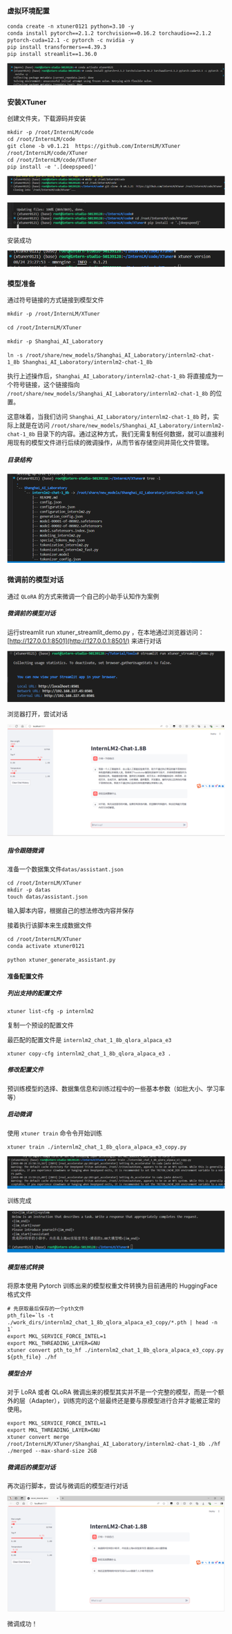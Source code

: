 ### 虚拟环境配置

```
conda create -n xtuner0121 python=3.10 -y
conda install pytorch==2.1.2 torchvision==0.16.2 torchaudio==2.1.2 pytorch-cuda=12.1 -c pytorch -c nvidia -y
pip install transformers==4.39.3
pip install streamlit==1.36.0
```

![QQ_1724512352479](assets/QQ_1724512352479.png)

### 安装XTuner

创建文件夹，下载源码并安装

```
mkdir -p /root/InternLM/code
cd /root/InternLM/code
git clone -b v0.1.21  https://github.com/InternLM/XTuner /root/InternLM/code/XTuner
cd /root/InternLM/code/XTuner
pip install -e '.[deepspeed]'
```

![QQ_1724512419756](assets/QQ_1724512419756.png)

![QQ_1724512459519](assets/QQ_1724512459519.png)

安装成功

![QQ_1724513287339](assets/QQ_1724513287339.png)

### 模型准备

通过符号链接的方式链接到模型文件

```
mkdir -p /root/InternLM/XTuner

cd /root/InternLM/XTuner

mkdir -p Shanghai_AI_Laboratory

ln -s /root/share/new_models/Shanghai_AI_Laboratory/internlm2-chat-1_8b Shanghai_AI_Laboratory/internlm2-chat-1_8b
```

执行上述操作后，`Shanghai_AI_Laboratory/internlm2-chat-1_8b` 将直接成为一个符号链接，这个链接指向 `/root/share/new_models/Shanghai_AI_Laboratory/internlm2-chat-1_8b` 的位置。

这意味着，当我们访问 `Shanghai_AI_Laboratory/internlm2-chat-1_8b` 时，实际上就是在访问 `/root/share/new_models/Shanghai_AI_Laboratory/internlm2-chat-1_8b` 目录下的内容。通过这种方式，我们无需复制任何数据，就可以直接利用现有的模型文件进行后续的微调操作，从而节省存储空间并简化文件管理。

##### 目录结构

![QQ_1724513465364](assets/QQ_1724513465364.png)

### 微调前的模型对话

通过 `QLoRA` 的方式来微调一个自己的小助手认知作为案例

##### 微调前的模型对话

运行streamlit run xtuner_streamlit_demo.py ，在本地通过浏览器访问：[http://127.0.0.1:8501](http://127.0.0.1:8501/) 来进行对话

![QQ_1724513872442](assets/QQ_1724513872442.png)

浏览器打开，尝试对话

![QQ_1724513985085](assets/QQ_1724513985085.png)

##### 指令跟随微调

准备一个数据集文件`datas/assistant.json`

```
cd /root/InternLM/XTuner
mkdir -p datas
touch datas/assistant.json
```

输入脚本内容，根据自己的想法修改内容并保存

接着执行该脚本来生成数据文件

```
cd /root/InternLM/XTuner
conda activate xtuner0121

python xtuner_generate_assistant.py
```

#### 准备配置文件

##### 列出支持的配置文件

```
xtuner list-cfg -p internlm2
```

复制一个预设的配置文件

最匹配的配置文件是 `internlm2_chat_1_8b_qlora_alpaca_e3`

```
xtuner copy-cfg internlm2_chat_1_8b_qlora_alpaca_e3 .
```

##### 修改配置文件

预训练模型的选择、数据集信息和训练过程中的一些基本参数（如批大小、学习率等）

##### 启动微调

使用 `xtuner train` 命令令开始训练

```
xtuner train ./internlm2_chat_1_8b_qlora_alpaca_e3_copy.py
```

![QQ_1724515390268](assets/QQ_1724515390268.png)

训练完成

![QQ_1724516836060](assets/QQ_1724516836060.png)

##### 模型格式转换

将原本使用 Pytorch 训练出来的模型权重文件转换为目前通用的 HuggingFace 格式文件

```
# 先获取最后保存的一个pth文件
pth_file=`ls -t ./work_dirs/internlm2_chat_1_8b_qlora_alpaca_e3_copy/*.pth | head -n 1`
export MKL_SERVICE_FORCE_INTEL=1
export MKL_THREADING_LAYER=GNU
xtuner convert pth_to_hf ./internlm2_chat_1_8b_qlora_alpaca_e3_copy.py ${pth_file} ./hf
```

##### 模型合并

对于 LoRA 或者 QLoRA 微调出来的模型其实并不是一个完整的模型，而是一个额外的层（Adapter），训练完的这个层最终还是要与原模型进行合并才能被正常的使用。

```
export MKL_SERVICE_FORCE_INTEL=1
export MKL_THREADING_LAYER=GNU
xtuner convert merge /root/InternLM/XTuner/Shanghai_AI_Laboratory/internlm2-chat-1_8b ./hf ./merged --max-shard-size 2GB
```

##### 微调后的模型对话

再次运行脚本，尝试与微调后的模型进行对话

![QQ_1724517597603](assets/QQ_1724517597603.png)

微调成功！
